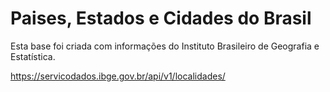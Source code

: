 # Paises, Estados e Cidades do Brasil

Esta base foi criada com informações do Instituto Brasileiro de Geografia e Estatística.

https://servicodados.ibge.gov.br/api/v1/localidades/
